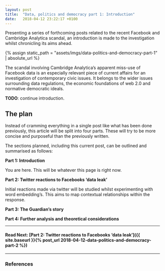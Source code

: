 ```yaml
---
layout: post
title:  "Data, politics and democracy part 1: Introduction"
date:   2018-04-12 23:22:17 +0100
---
```


Presenting a series of forthcoming posts related to the recent Facebook and Cambridge Analytica scandal, an introduction is made to the investigation whilst chronicling its aims ahead.

{% assign static_path = "assets/imgs/data-politics-and-democracy-part-1" | absolute_url %}

The scandal involving Cambridge Analytica’s apparent miss-use of Facebook data is an especially relevant piece of current affairs for an investigation of contemporary civic issues. It belongs to the wider issues surrounding data regulations, the economic foundations of web 2.0 and normative democratic ideals.

**TODO**: continue introduction.

## The plan

Instead of cramming everything in a single post like what has been done previously, this article will be split into four parts. These will try to be more concise and purposeful than the previously written.

The sections planned, including this current post, can be outlined and summarised as follows:

**Part 1: Introduction**

You are here. This will be whatever this page is right now.

**Part 2: Twitter reactions to Facebooks ‘data leak’**

Initial reactions made via twitter will be studied whilst experimenting with word embedding’s. This aims to map contextual relationships within the response.

**Part 3: The Guardian’s story**

**Part 4: Further analysis and theoretical considerations**


---

#### Read Next: [Part 2: Twitter reactions to Facebooks ‘data leak’]({{ site.baseurl }}{% post_url 2018-04-12-data-politics-and-democracy-part-2 %})

---

### References